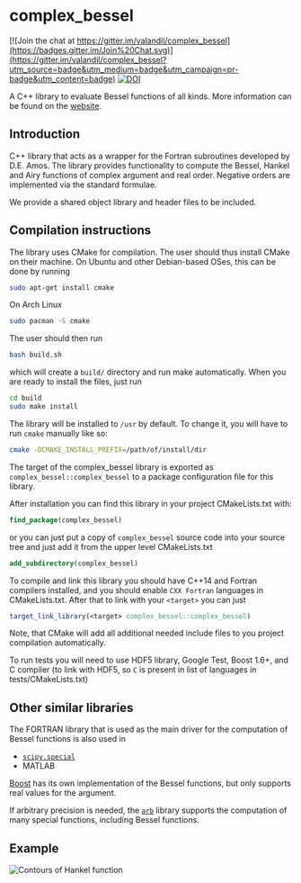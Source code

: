 complex_bessel
==============

[![Join the chat at https://gitter.im/valandil/complex_bessel](https://badges.gitter.im/Join%20Chat.svg)](https://gitter.im/valandil/complex_bessel?utm_source=badge&utm_medium=badge&utm_campaign=pr-badge&utm_content=badge)
[![DOI](https://zenodo.org/badge/5354/valandil/complex_bessel.svg)](https://zenodo.org/badge/latestdoi/5354/valandil/complex_bessel)

A C++ library to evaluate Bessel functions of all kinds. More information can 
be found on the [website](http://joeydumont.github.io/complex_bessel).

## Introduction

C++ library that acts as a wrapper for the Fortran subroutines developed by D.E. Amos.
The library provides functionality to compute the Bessel, Hankel and Airy functions of
complex argument and real order. Negative orders are implemented via the standard formulae.

We provide a shared object library and header files to be included.

## Compilation instructions

The library uses CMake for compilation. The user should thus install CMake
on their machine. On Ubuntu and other Debian-based OSes, this can be done
by running
  ```bash
  sudo apt-get install cmake
  ```
On Arch Linux
  ```bash
  sudo pacman -S cmake
  ```

The user should then run
  ```bash
  bash build.sh
  ```
which will create a `build/` directory and run make automatically. When
you are ready to install the files, just run 
  ```bash
  cd build
  sudo make install
  ```
The library will be installed to `/usr` by default. To change
it, you will have to run `cmake` manually like so:
  ```bash
  cmake -DCMAKE_INSTALL_PREFIX=/path/of/install/dir
 ```

The target of the complex_bessel library is exported
as `complex_bessel::complex_bessel` to a package configuration file for this
library.

After installation you can find this library in your
project CMakeLists.txt with:
  ```cmake
  find_package(complex_bessel)
```
or you can just put a copy of `complex_bessel` source code
into your source tree and just add it from the upper level CMakeLists.txt
  ```cmake
 add_subdirectory(complex_bessel)
```
To compile and link this library you should have C++14 and Fortran compilers
installed, and you should enable `CXX Fortran` languages in CMakeLists.txt.
After that to link with your `<target>` you can just 
  ```cmake
  target_link_library(<target> complex_bessel::complex_bessel)
```
Note, that CMake will add all additional needed include
files to you project compilation automatically.

To run tests you will need to use HDF5 library, Google Test, Boost 1.6+, and C compiler (to link with HDF5, so `C` is present in list of languages in tests/CMakeLists.txt)

 ## Other similar libraries
 
 The FORTRAN library that is used as the main driver for the computation of Bessel functions is also used in
   * [`scipy.special`](https://docs.scipy.org/doc/scipy/reference/special.html)
   * MATLAB
   
[Boost](https://www.boost.org/doc/libs/1_72_0/libs/math/doc/html/math_toolkit/bessel/bessel_first.html) has its own implementation of the Bessel functions, but only supports real values for the argument.

If arbitrary precision is needed, the [`arb`](http://arblib.org/acb_hypgeom.html#bessel-functions) library supports the computation of many special functions, including Bessel functions.

## Example
![Contours of Hankel function](/tests/contours.png)
